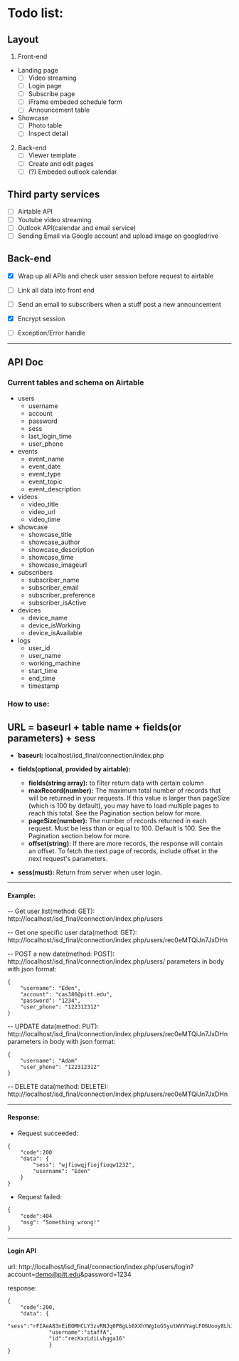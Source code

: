 # Todo list:

## Layout
1. Front-end
* Landing page
    - [ ] Video streaming
    - [ ] Login page
    - [ ] Subscribe page
    - [ ] iFrame embeded schedule form
    - [ ] Announcement table
* Showcase
    - [ ] Photo table
    - [ ] Inspect detail

2. Back-end
    - [ ] Viewer template
    - [ ] Create and edit pages
    - [ ] (?) Embeded outlook calendar
## Third party services
- [ ] Airtable API
- [ ] Youtube video streaming
- [ ] Outlook API(calendar and email service)
- [ ] Sending Email via Google account and upload image on googledrive

## Back-end
- [x] Wrap up all APIs and check user session before request to airtable
- [ ] Link all data into front end
- [ ] Send an email to subscribers when a stuff post a new announcement
- [x] Encrypt session
- [ ] Exception/Error handle


---
## API Doc
### Current tables and schema on Airtable
* users
    * username
    * account
    * password
    * sess
    * last_login_time
    * user_phone
* events
    * event_name
    * event_date
    * event_type
    * event_topic
    * event_description
* videos
    * video_title
    * video_url
    * video_time
* showcase
    * showcase_title
    * showcase_author
    * showcase_description
    * showcase_time
    * showcase_imageurl
* subscribers
    * subscriber_name
    * subscriber_email
    * subscriber_preference
    * subscriber_isActive
* devices
    * device_name
    * device_isWorking
    * device_isAvailable
* logs
    * user_id
    * user_name
    * working_machine
    * start_time
    * end_time
    * timestamp

### How to use:

## **URL = baseurl + table name + fields(or parameters) + sess**
- **baseurl:** localhost/isd_final/connection/index.php

- **fields(optional, provided by airtable):**
    - **fields(string array):** to filter return data with certain column
    - **maxRecord(number):** The maximum total number of records that will be returned in your requests. If this value is larger than pageSize (which is 100 by default), you may have to load multiple pages to reach this total. See the Pagination section below for more.
    - **pageSize(number):** The number of records returned in each request. Must be less than or equal to 100. Default is 100. See the Pagination section below for more.
    - **offset(string):** If there are more records, the response will contain an offset. To fetch the next page of records, include offset in the next request's parameters.
- **sess(must):** Return from server when user login.


---

#### Example:
-- Get user list(method: GET):
http://localhost/isd_final/connection/index.php/users

-- Get one specific user data(method: GET):
http://localhost/isd_final/connection/index.php/users/rec0eMTQiJn7JxDHn

-- POST a new date(method: POST):
http://localhost/isd_final/connection/index.php/users/
parameters in body with json format:
```
{
    "username": "Eden",
    "account": "cas386@pitt.edu",
    "password": "1234",
    "user_phone": "122312312"
}
```

-- UPDATE data(method: PUT):
http://localhost/isd_final/connection/index.php/users/rec0eMTQiJn7JxDHn
parameters in body with json format:
```
{
    "username": "Adam"
    "user_phone": "122312312"
}
```
-- DELETE data(method: DELETE):
http://localhost/isd_final/connection/index.php/users/rec0eMTQiJn7JxDHn


---

#### Response:
- Request succeeded:
```
{
    "code":200
    "data": {
        "sess": "wjfiowqjfiojfioqw1232",
        "username": "Eden"
    }
}
```

- Request failed:
```
{
    "code":404
    "msg": "Something wrong!"
}
```

---
#### Login API
url: http://localhost/isd_final/connection/index.php/users/login?account=demo@pitt.edu&password=1234

response:
```
{
    "code":200,
    "data": {
             "sess":"rFIAeA83nEiBOMHCLY3zvRNJq0P8gLb8XXhYWg1oGSyutWVVYagLFO6Uooy8LhJrmhh7sIYRYqwPz9sMQpcLNg==",
             "username":"staffA",
             "id":"recKxzLdiLvhgga16"
             }
}
```
